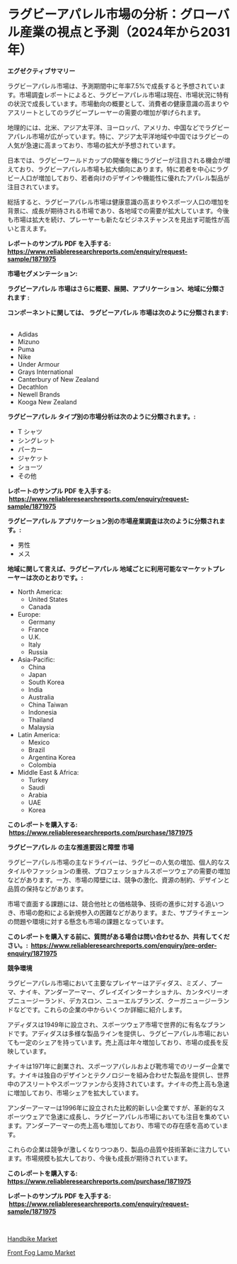 <p><h1>ラグビーアパレル市場の分析：グローバル産業の視点と予測（2024年から2031年）</h1></p><p><strong>エグゼクティブサマリー</strong></p>
<p><p>ラグビーアパレル市場は、予測期間中に年率7.5%で成長すると予想されています。市場調査レポートによると、ラグビーアパレル市場は現在、市場状況に特有の状況で成長しています。市場動向の概要として、消費者の健康意識の高まりやアスリートとしてのラグビープレーヤーの需要の増加が挙げられます。</p><p>地理的には、北米、アジア太平洋、ヨーロッパ、アメリカ、中国などでラグビーアパレル市場が広がっています。特に、アジア太平洋地域や中国ではラグビーの人気が急速に高まっており、市場の拡大が予想されています。</p><p>日本では、ラグビーワールドカップの開催を機にラグビーが注目される機会が増えており、ラグビーアパレル市場も拡大傾向にあります。特に若者を中心にラグビー人口が増加しており、若者向けのデザインや機能性に優れたアパレル製品が注目されています。</p><p>総括すると、ラグビーアパレル市場は健康意識の高まりやスポーツ人口の増加を背景に、成長が期待される市場であり、各地域での需要が拡大しています。今後も市場は拡大を続け、プレーヤーも新たなビジネスチャンスを見出す可能性が高いと言えます。</p></p>
<p><strong>レポートのサンプル PDF を入手する: <a href="https://www.reliableresearchreports.com/enquiry/request-sample/1871975">https://www.reliableresearchreports.com/enquiry/request-sample/1871975</a></strong></p>
<p><strong>市場セグメンテーション:</strong></p>
<p><strong> ラグビーアパレル 市場はさらに概要、展開、アプリケーション、地域に分類されます :</strong></p>
<p><strong>コンポーネントに関しては、 ラグビーアパレル 市場は次のように分類されます: &nbsp;</strong></p>
<p><ul><li>Adidas</li><li>Mizuno</li><li>Puma</li><li>Nike</li><li>Under Armour</li><li>Grays International</li><li>Canterbury of New Zealand</li><li>Decathlon</li><li>Newell Brands</li><li>Kooga New Zealand</li></ul></p>
<p><strong> ラグビーアパレル タイプ別の市場分析は次のように分類されます。:</strong></p>
<p><ul><li>T シャツ</li><li>シングレット</li><li>パーカー</li><li>ジャケット</li><li>ショーツ</li><li>その他</li></ul></p>
<p><strong>レポートのサンプル PDF を入手する: &nbsp;<a href="https://www.reliableresearchreports.com/enquiry/request-sample/1871975">https://www.reliableresearchreports.com/enquiry/request-sample/1871975</a></strong></p>
<p><strong> ラグビーアパレル アプリケーション別の市場産業調査は次のように分類されます。:</strong></p>
<p><ul><li>男性</li><li>メス</li></ul></p>
<p><strong>地域に関して言えば、ラグビーアパレル 地域ごとに利用可能なマーケットプレーヤーは次のとおりです。:</strong></p>
<p><ul>
    <li>
        North America:
        <ul>
            <li>United States</li>
            <li>Canada</li>
        </ul>
    </li>
    <li>
        Europe:
        <ul>
            <li>Germany</li>
            <li>France</li>
            <li>U.K.</li>
            <li>Italy</li>
            <li>Russia</li>
        </ul>
    </li>
    <li>
        Asia-Pacific:
        <ul>
            <li>China</li>
            <li>Japan</li>
            <li>South Korea</li>
            <li>India</li>
            <li>Australia</li>
            <li>China Taiwan</li>
            <li>Indonesia</li>
            <li>Thailand</li>
            <li>Malaysia</li>
        </ul>
    </li>
    <li>
        Latin America:
        <ul>
            <li>Mexico</li>
            <li>Brazil</li>
            <li>Argentina Korea</li>
            <li>Colombia</li>
        </ul>
    </li>
    <li>
        Middle East & Africa:
        <ul>
            <li>Turkey</li>
            <li>Saudi</li>
            <li>Arabia</li>
            <li>UAE</li>
            <li>Korea</li>
        </ul>
    </li>
    </ul></p>
<p><strong>このレポートを購入する: &nbsp;<a href="https://www.reliableresearchreports.com/purchase/1871975">https://www.reliableresearchreports.com/purchase/1871975</a></strong></p>
<p><strong>ラグビーアパレル の主な推進要因と障壁 市場</strong></p>
<p><p>ラグビーアパレル市場の主なドライバーは、ラグビーの人気の増加、個人的なスタイルやファッションの重視、プロフェッショナルスポーツウェアの需要の増加などがあります。一方、市場の障壁には、競争の激化、資源の制約、デザインと品質の保持などがあります。</p><p>市場で直面する課題には、競合他社との価格競争、技術の進歩に対する追いつき、市場の飽和による新規参入の困難などがあります。また、サプライチェーンの問題や環境に対する懸念も市場の課題となっています。</p></p>
<p><strong>このレポートを購入する前に、質問がある場合は問い合わせるか、共有してください。:&nbsp; <a href="https://www.reliableresearchreports.com/enquiry/pre-order-enquiry/1871975">https://www.reliableresearchreports.com/enquiry/pre-order-enquiry/1871975</a></strong></p>
<p><strong>競争環境</strong></p>
<p><p>ラグビーアパレル市場において主要なプレイヤーはアディダス、ミズノ、プーマ、ナイキ、アンダーアーマー、グレイズインターナショナル、カンタベリーオブニュージーランド、デカスロン、ニューエルブランズ、クーガニュージーランドなどです。これらの企業の中からいくつか詳細に紹介します。</p><p>アディダスは1949年に設立され、スポーツウェア市場で世界的に有名なブランドです。アディダスは多様な製品ラインを提供し、ラグビーアパレル市場においても一定のシェアを持っています。売上高は年々増加しており、市場の成長を反映しています。</p><p>ナイキは1971年に創業され、スポーツアパレルおよび靴市場でのリーダー企業です。ナイキは独自のデザインとテクノロジーを組み合わせた製品を提供し、世界中のアスリートやスポーツファンから支持されています。ナイキの売上高も急速に増加しており、市場シェアを拡大しています。</p><p>アンダーアーマーは1996年に設立された比較的新しい企業ですが、革新的なスポーツウェアで急速に成長し、ラグビーアパレル市場においても注目を集めています。アンダーアーマーの売上高も増加しており、市場での存在感を高めています。</p><p>これらの企業は競争が激しくなりつつあり、製品の品質や技術革新に注力しています。市場規模も拡大しており、今後も成長が期待されています。</p></p>
<p><strong>このレポートを購入する: &nbsp; <a href="https://www.reliableresearchreports.com/purchase/1871975">https://www.reliableresearchreports.com/purchase/1871975</a></strong></p>
<p><strong>レポートのサンプル PDF を入手する: &nbsp;<a href="https://www.reliableresearchreports.com/enquiry/request-sample/1871975">https://www.reliableresearchreports.com/enquiry/request-sample/1871975</a></strong><strong></strong></p>
<p>&nbsp;</p>
<p><p><a href="https://copper-carbon-84f.notion.site/Handbike-Market-Dynamics-2024-2031-Also-about-Its-Market-Trends-Projections-and-Opportunities-2b19f572f9cb489a862d38ad94e4ed81">Handbike Market</a></p><p><a href="https://circular-yam-9b9.notion.site/Front-Fog-Lamp-Market-Size-and-Growth-Market-Segmentation-Regional-and-Country-Breakdowns-and-Mar-37f91a0b26e848808137b0cea157eda0">Front Fog Lamp Market</a></p></p>